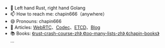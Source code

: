 - 💪 Left hand Rust, right hand Golang
- 📫 How to reach me: chapin666（anywhere） 
- 😄 Pronouns: chapin666
- 🔗 Articles: [WebRTC](https://zhuanlan.zhihu.com/webrtc)、[Codec](https://zhuanlan.zhihu.com/codec666)、[ETCD](https://zhuanlan.zhihu.com/codec666)、[Blog](https://my.oschina.net/997155658)
- 📚 Books: [《rust-crash-course-zh》](https://chapin666.gitbook.io/rust-crash-course-zh/),[《too-many-lists-zh》](https://chapin666.gitbook.io/too-many-list-zh/),[《chapin-books》](https://github.com/chapin666/books) ...
